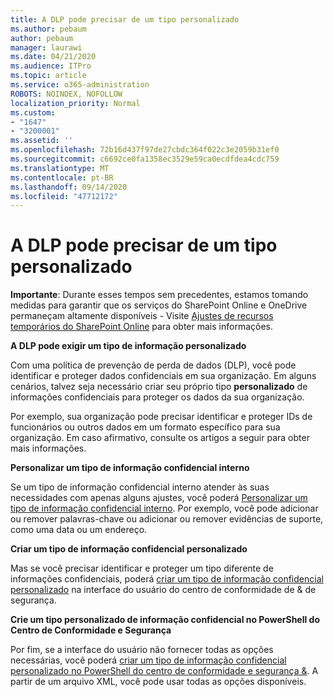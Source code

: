 ```yaml
---
title: A DLP pode precisar de um tipo personalizado
ms.author: pebaum
author: pebaum
manager: laurawi
ms.date: 04/21/2020
ms.audience: ITPro
ms.topic: article
ms.service: o365-administration
ROBOTS: NOINDEX, NOFOLLOW
localization_priority: Normal
ms.custom:
- "1647"
- "3200001"
ms.assetid: ''
ms.openlocfilehash: 72b16d437f97de27cbdc364f022c3e2059b31ef0
ms.sourcegitcommit: c6692ce0fa1358ec3529e59ca0ecdfdea4cdc759
ms.translationtype: MT
ms.contentlocale: pt-BR
ms.lasthandoff: 09/14/2020
ms.locfileid: "47712172"
---
```

# <a name="dlp-might-need-a-custom-type"></a>A DLP pode precisar de um tipo personalizado

**Importante**: Durante esses tempos sem precedentes, estamos tomando medidas para garantir que os serviços do SharePoint Online e OneDrive permaneçam altamente disponíveis - Visite [Ajustes de recursos temporários do SharePoint Online](https://aka.ms/ODSPAdjustments) para obter mais informações.

**A DLP pode exigir um tipo de informação personalizado**

Com uma política de prevenção de perda de dados (DLP), você pode identificar e proteger dados confidenciais em sua organização. Em alguns cenários, talvez seja necessário criar seu próprio tipo **personalizado** de informações confidenciais para proteger os dados da sua organização.

Por exemplo, sua organização pode precisar identificar e proteger IDs de funcionários ou outros dados em um formato específico para sua organização. Em caso afirmativo, consulte os artigos a seguir para obter mais informações.
  
 **Personalizar um tipo de informação confidencial interno**
  
Se um tipo de informação confidencial interno atender às suas necessidades com apenas alguns ajustes, você poderá [Personalizar um tipo de informação confidencial interno](https://docs.microsoft.com/microsoft-365/compliance/customize-a-built-in-sensitive-information-type). Por exemplo, você pode adicionar ou remover palavras-chave ou adicionar ou remover evidências de suporte, como uma data ou um endereço.
  
 **Criar um tipo de informação confidencial personalizado**
  
Mas se você precisar identificar e proteger um tipo diferente de informações confidenciais, poderá [criar um tipo de informação confidencial personalizado](https://docs.microsoft.com/microsoft-365/compliance/create-a-custom-sensitive-information-type) na interface do usuário do centro de conformidade de & de segurança.
  
**Crie um tipo personalizado de informação confidencial no PowerShell do Centro de Conformidade e Segurança**

Por fim, se a interface do usuário não fornecer todas as opções necessárias, você poderá [criar um tipo de informação confidencial personalizado no PowerShell do centro de conformidade e segurança &](https://docs.microsoft.com/microsoft-365/compliance/create-a-custom-sensitive-information-type-in-scc-powershell). A partir de um arquivo XML, você pode usar todas as opções disponíveis.
